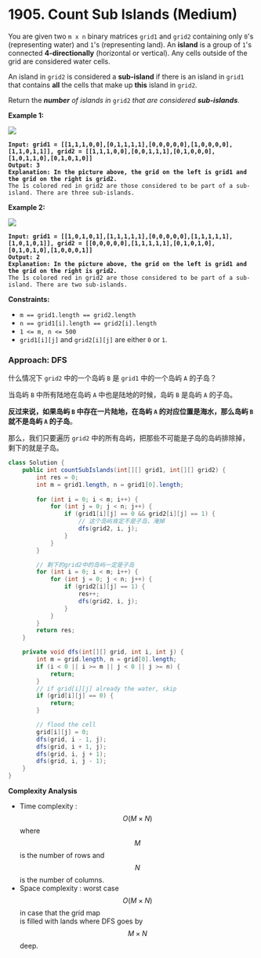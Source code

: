 # 1905. Count Sub Islands (Medium)

You are given two `m x n` binary matrices `grid1` and `grid2` containing only `0`'s (representing water) and `1`'s (representing land). An **island** is a group of `1`'s connected **4-directionally** (horizontal or vertical). Any cells outside of the grid are considered water cells.

An island in `grid2` is considered a **sub-island** if there is an island in `grid1` that contains **all** the cells that make up **this** island in `grid2`.

Return the _**number** of islands in_ `grid2` _that are considered **sub-islands**_.

&#x20;

**Example 1:**

![](https://assets.leetcode.com/uploads/2021/06/10/test1.png)

<pre><code><strong>Input: grid1 = [[1,1,1,0,0],[0,1,1,1,1],[0,0,0,0,0],[1,0,0,0,0],[1,1,0,1,1]], grid2 = [[1,1,1,0,0],[0,0,1,1,1],[0,1,0,0,0],[1,0,1,1,0],[0,1,0,1,0]]
</strong><strong>Output: 3
</strong><strong>Explanation: In the picture above, the grid on the left is grid1 and the grid on the right is grid2.
</strong>The 1s colored red in grid2 are those considered to be part of a sub-island. There are three sub-islands.
</code></pre>

**Example 2:**

![](https://assets.leetcode.com/uploads/2021/06/03/testcasex2.png)

<pre><code><strong>Input: grid1 = [[1,0,1,0,1],[1,1,1,1,1],[0,0,0,0,0],[1,1,1,1,1],[1,0,1,0,1]], grid2 = [[0,0,0,0,0],[1,1,1,1,1],[0,1,0,1,0],[0,1,0,1,0],[1,0,0,0,1]]
</strong><strong>Output: 2 
</strong><strong>Explanation: In the picture above, the grid on the left is grid1 and the grid on the right is grid2.
</strong>The 1s colored red in grid2 are those considered to be part of a sub-island. There are two sub-islands.
</code></pre>

&#x20;

**Constraints:**

* `m == grid1.length == grid2.length`
* `n == grid1[i].length == grid2[i].length`
* `1 <= m, n <= 500`
* `grid1[i][j]` and `grid2[i][j]` are either `0` or `1`.



### Approach: DFS

什么情况下 `grid2` 中的一个岛屿 `B` 是 `grid1` 中的一个岛屿 `A` 的子岛？

当岛屿 `B` 中所有陆地在岛屿 `A` 中也是陆地的时候，岛屿 `B` 是岛屿 `A` 的子岛。

**反过来说，如果岛屿 `B` 中存在一片陆地，在岛屿 `A` 的对应位置是海水，那么岛屿 `B` 就不是岛屿 `A` 的子岛**。

那么，我们只要遍历 `grid2` 中的所有岛屿，把那些不可能是子岛的岛屿排除掉，剩下的就是子岛。



```java
class Solution {
    public int countSubIslands(int[][] grid1, int[][] grid2) {
        int res = 0;
        int m = grid1.length, n = grid1[0].length;
        
        for (int i = 0; i < m; i++) {
            for (int j = 0; j < n; j++) {
                if (grid1[i][j] == 0 && grid2[i][j] == 1) {
                    // 这个岛屿肯定不是子岛，淹掉
                    dfs(grid2, i, j);
                }
            }
        }

        // 剩下的grid2中的岛屿一定是子岛
        for (int i = 0; i < m; i++) {
            for (int j = 0; j < n; j++) {
                if (grid2[i][j] == 1) {
                    res++;
                    dfs(grid2, i, j);
                }
            }
        }
        return res;
    }

    private void dfs(int[][] grid, int i, int j) {
        int m = grid.length, n = grid[0].length;
        if (i < 0 || i >= m || j < 0 || j >= n) {
            return;
        }
        // if grid[i][j] already the water, skip
        if (grid[i][j] == 0) {
            return;
        }

        // flood the cell
        grid[i][j] = 0;
        dfs(grid, i - 1, j);
        dfs(grid, i + 1, j);
        dfs(grid, i, j + 1);
        dfs(grid, i, j - 1);
    }
}
```

**Complexity Analysis**

* Time complexity : $$O(M×N)$$ where $$M$$ is the number of rows and\
  $$N$$ is the number of columns.
* Space complexity : worst case $$O(M×N)$$ in case that the grid map\
  is filled with lands where DFS goes by $$M×N$$ deep.
